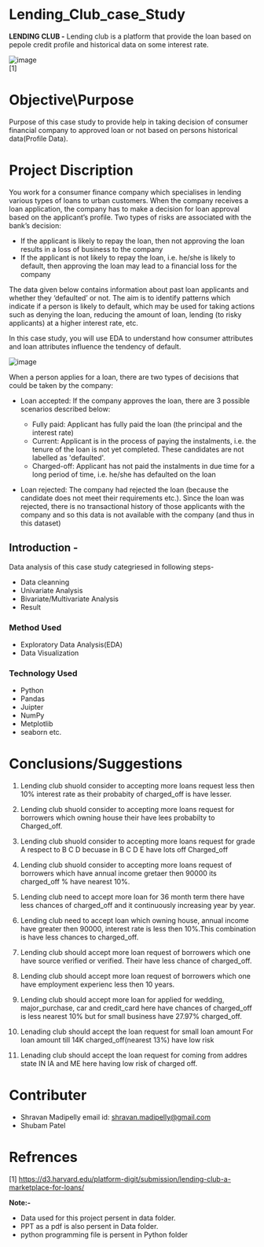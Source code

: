 # Lending_Club_case_Study
**LENDING CLUB -** Lending club is a platform that provide the loan based on pepole credit profile and historical data on some interest rate.

![image](https://user-images.githubusercontent.com/72481400/216401114-b7bee350-abb9-42c1-b8b8-700e27fa60a9.png)  
                                     [1]

# Objective\Purpose
Purpose of this case study to provide help in taking decision of consumer financial company to approved loan or not based on persons historical data(Profile Data).

# Project Discription
You work for a consumer finance company which specialises in lending various types of loans to urban customers. When the company receives a loan application, the company has to make a decision for loan approval based on the applicant’s profile. Two types of risks are associated with the bank’s decision:
 
 * If the applicant is likely to repay the loan, then not approving the loan results in a loss of business to the company
 * If the applicant is not likely to repay the loan, i.e. he/she is likely to default, then approving the loan may lead to a financial loss for the company

The data given below contains information about past loan applicants and whether they ‘defaulted’ or not. The aim is to identify patterns which indicate if a person is likely to default, which may be used for taking actions such as denying the loan, reducing the amount of loan, lending (to risky applicants) at a higher interest rate, etc. 

In this case study, you will use EDA to understand how consumer attributes and loan attributes influence the tendency of default.

![image](https://user-images.githubusercontent.com/72481400/216405337-152fb141-62c8-47a3-ae80-61a865d04a16.png)

When a person applies for a loan, there are two types of decisions that could be taken by the company:

* Loan accepted: If the company approves the loan, there are 3 possible scenarios described below:

  * Fully paid: Applicant has fully paid the loan (the principal and the interest rate)
  * Current: Applicant is in the process of paying the instalments, i.e. the tenure of the loan is not yet completed. These candidates are not labelled as 'defaulted'.
  * Charged-off: Applicant has not paid the instalments in due time for a long period of time, i.e. he/she has defaulted on the loan 

* Loan rejected: The company had rejected the loan (because the candidate does not meet their requirements etc.). Since the loan was rejected, there is no transactional history of those applicants with the company and so this data is not available with the company (and thus in this dataset)


## Introduction - 
Data analysis of this case study categriesed in following steps-
* Data cleanning
* Univariate Analysis
* Bivariate/Multivariate Analysis
* Result



### Method Used
* Exploratory Data Analysis(EDA)
* Data Visualization 

### Technology Used
* Python
* Pandas
* Juipter 
* NumPy
* Metplotlib 
* seaborn etc.





# Conclusions/Suggestions

1) Lending club shuold consider to accepting more loans request less then 10% interest rate as their probabity of charged_off is have lesser.

2) Lending club shuold consider to accepting more loans request for borrowers which owning house their have lees probabilty to Charged_off.

3) Lending club shuold consider to accepting more loans request for grade A respect to B C D becuase in B C D E have lots off Charged_off

4) Lending club shuold consider to accepting more loans request of borrowers which have annual income gretaer then 90000 its charged_off % have nearest 10%.

5) Lending club need to accept more loan for 36 month term there have less chances of charged_off and it continuously increasing year by year.

6) Lending club need to accept loan which owning house, annual income have greater then 90000, interest rate is less then 10%.This combination is have less chances to charged_off.

7) Lending club should accept more loan request of borrowers which one have source verified or verified. Their have less chance of charged_off.

8) Lending club should accept more loan request of borrowers which one have employment experienc less then 10 years.

9) Lending club should accept more loan for applied for wedding, major_purchase, car and credit_card here have chances of charged_off is less nearest 10% but for small business have 27.97% charged_off.

10) Lenading club should accept the loan request for small loan amount For loan amount till 14K charged_off(nearest 13%) have low risk

11) Lenading club should accept the loan request for coming from addres state IN IA and ME here having low risk of charged off.



# Contributer
* Shravan Madipelly
   email id: shravan.madipelly@gmail.com 
* Shubam Patel
  
# Refrences
[1] https://d3.harvard.edu/platform-digit/submission/lending-club-a-marketplace-for-loans/ 
   
**Note:-**
* Data used for this project persent in data folder.
* PPT as a pdf is also persent in Data folder.
* python programming file is persent in Python folder 
